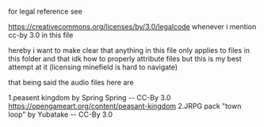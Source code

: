 for legal reference see  
 
 https://creativecommons.org/licenses/by/3.0/legalcode
 whenever i mention cc-by 3.0 in this file 
 
 hereby i want to make clear that anything in this file only
 applies to files in this folder  and that idk how to properly
 attribute files but this is my best attempt at it (licensing minefield is hard  to navigate)
 
 that being said  the audio files here are 
 
 
 1.peasent kingdom by Spring Spring -- CC-By 3.0 
 https://opengameart.org/content/peasant-kingdom
 2.JRPG pack "town loop" by Yubatake -- CC-By 3.0
